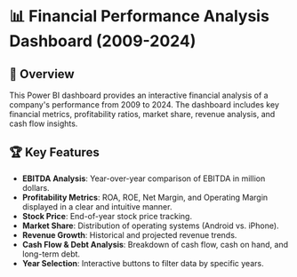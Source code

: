 # 📊 Financial Performance Analysis Dashboard (2009-2024)

## 📌 Overview
This Power BI dashboard provides an interactive financial analysis of a company's performance from 2009 to 2024. The dashboard includes key financial metrics, profitability ratios, market share, revenue analysis, and cash flow insights.

## 🏆 Key Features
- **EBITDA Analysis**: Year-over-year comparison of EBITDA in million dollars.
- **Profitability Metrics**: ROA, ROE, Net Margin, and Operating Margin displayed in a clear and intuitive manner.
- **Stock Price**: End-of-year stock price tracking.
- **Market Share**: Distribution of operating systems (Android vs. iPhone).
- **Revenue Growth**: Historical and projected revenue trends.
- **Cash Flow & Debt Analysis**: Breakdown of cash flow, cash on hand, and long-term debt.
- **Year Selection**: Interactive buttons to filter data by specific years.
